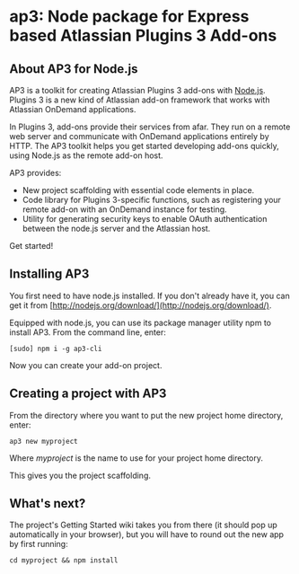 # ap3: Node package for Express based Atlassian Plugins 3 Add-ons

About AP3 for Node.js
------


AP3 is a toolkit for creating Atlassian Plugins 3 add-ons with [Node.js](http://nodejs.org/). Plugins 3 is a new kind of Atlassian add-on framework that works with Atlassian OnDemand applications. 

In Plugins 3, add-ons provide their services from afar. They run on a remote web server and communicate with OnDemand applications entirely by HTTP. The AP3 toolkit helps you get started developing add-ons quickly, using Node.js as the remote add-on host.  

AP3 provides: 

* New project scaffolding with essential code elements in place.
* Code library for Plugins 3-specific functions, such as registering your remote add-on with an OnDemand instance for testing.  
* Utility for generating security keys to enable OAuth authentication between the node.js server and the Atlassian host. 

Get started!


Installing AP3
-----

You first need to have node.js installed. If you don't already have it, you can get it from [http://nodejs.org/download/](http://nodejs.org/download/). 

Equipped with node.js, you can use its package manager utility npm to install AP3. From the command line, enter:

`[sudo] npm i -g ap3-cli` 

Now you can create your add-on project. 


Creating a project with AP3
-----

From the directory where you want to put the new project home directory, enter: 

`ap3 new myproject`

Where _myproject_ is the name to use for your project home directory.

This gives you the project scaffolding. 



What's next?
-----

The project's Getting Started wiki takes you from there (it should pop up automatically in your browser), but you will have to round out the new app by first running:

`cd myproject && npm install`

